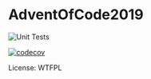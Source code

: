 # AdventOfCode2019

![Unit Tests](https://github.com/elorz007/AdventOfCode2019/workflows/Unit%20Tests/badge.svg?branch=master)

[![codecov](https://codecov.io/gh/elorz007/AdventOfCode2019/branch/master/graph/badge.svg)](https://codecov.io/gh/elorz007/AdventOfCode2019)

License: WTFPL


